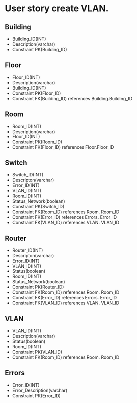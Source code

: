 # User story create VLAN.

## Building

* Building_ID(INT) 
* Description(varchar)
* Constraint PK(Building_ID)


## Floor

* Floor_ID(INT)
* Description(varchar)
* Building_ID(INT)
* Constraint PK(Floor_ID)
* Constraint FK(Building_ID) references Building.Building_ID


## Room 

* Room_ID(INT)
* Description(varchar)
* Floor_ID(INT)
* Constraint PK(Room_ID)
* Constraint FK(Floor_ID) references Floor.Floor_ID


## Switch 

* Switch_ID(INT)
* Descripton(varchar)
* Error_ID(INT)
* VLAN_ID(INT)
* Room_ID(INT)
* Status_Network(boolean)
* Constraint PK(Switch_ID)
* Constraint FK(Room_ID) references Room.
Room_ID
* Constraint FK(Error_ID) references Errors.
Error_ID
* Constraint FK(VLAN_ID) references VLAN.
VLAN_ID



## Router 

* Router_ID(INT)
* Descripton(varchar)
* Error_ID(INT)
* VLAN_ID(INT)
* Status(boolean)
* Room_ID(INT)
* Status_Network(boolean)
* Constraint PK(Router_ID)
* Constraint FK(Room_ID) references Room.
Room_ID
* Constraint FK(Error_ID) references Errors.
Error_ID
* Constraint FK(VLAN_ID) references VLAN.
VLAN_ID



## VLAN 

* VLAN_ID(INT)
* Description(varchar)
* Status(boolean)
* Room_ID(INT)
* Constraint PK(VLAN_ID)
* Constraint FK(Room_ID) references Room.
Room_ID


## Errors

* Error_ID(INT)
* Error_Description(varchar)
* Constraint PK(Error_ID)
